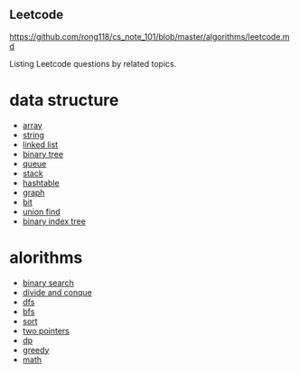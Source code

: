 ## Leetcode 
https://github.com/rong118/cs_note_101/blob/master/algorithms/leetcode.md

Listing Leetcode questions by related topics.

# data structure

- [array](https://github.com/rong118/cs_note_101/blob/master/algorithms/leetcode/array.md)
- [string]()
- [linked list]()
- [binary tree]()
- [queue]()
- [stack]()
- [hashtable](https://github.com/rong118/cs_note_101/blob/master/algorithms/leetcode/hashtable.md)
- [graph]()
- [bit]()
- [union find]()
- [binary index tree]()


# alorithms

- [binary search]()
- [divide and conque]()
- [dfs]()
- [bfs]()
- [sort]()
- [two pointers]()
- [dp]()
- [greedy]()
- [math]()